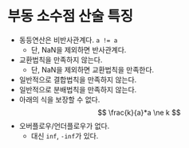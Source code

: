 # 부동 소수점 산술 특징
- 동등연산은 비반사관계다. `a != a`
	- 단, NaN을 제외하면 반사관계다.
- 교환법칙을 만족하지 않는다.
	- 단, NaN을 제외하면 교환법칙을 만족한다.
- 일반적으로 결합법칙을 만족하지 않는다.
- 일반적으로 분배법칙을 만족하지 않는다.
- 아래의 식을 보장할 수 없다.
$$
\frac{k}{a}*a \ne k
$$
- 오버플로우/언더플로우가 없다.
	- 대신 `inf`, `-inf`가 있다.

